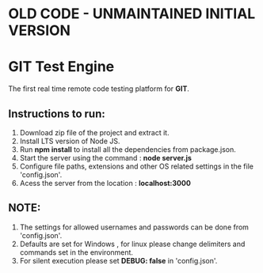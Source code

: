 # OLD CODE - UNMAINTAINED INITIAL VERSION

# GIT Test Engine

The first real time remote code testing platform for **GIT**.

## Instructions to run:

1. Download zip file of the project and extract it.
2. Install LTS version of Node JS.
3. Run  **npm install** to install all the dependencies from package.json.
4. Start the server using the command : **node server.js**
5. Configure file paths, extensions and other OS related settings in the file 'config.json'.
6. Acess the server from the location : **localhost:3000**

## NOTE:
1. The settings for allowed usernames and passwords can be done from 'config.json'.
2. Defaults are set for Windows , for linux please change delimiters and commands set in the environment.
3. For silent execution please set **DEBUG: false** in 'config.json'.
